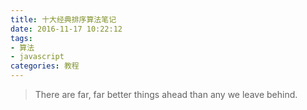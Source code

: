 ```yaml
---
title: 十大经典排序算法笔记
date: 2016-11-17 10:22:12
tags:
- 算法
- javascript
categories: 教程
---
```

> There are far, far better things ahead than any we leave behind.​
